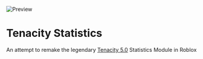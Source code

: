 ![Preview](http://tenacity-statistics-rbx.astolfo.gay/preview.png)

# Tenacity Statistics

An attempt to remake the legendary [Tenacity 5.0](https://tenacity.dev) Statistics Module in Roblox
